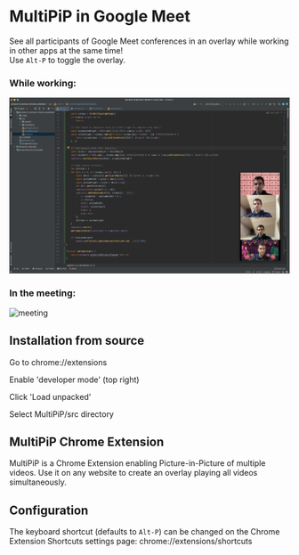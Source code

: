 
# MultiPiP in Google Meet
See all participants of Google Meet conferences in an overlay while working in other apps at the same time!  
Use `Alt-P` to toggle the overlay.

### While working:
![overlay](overlay.png)
### In the meeting:
![meeting](meeting.png)


## Installation from source
Go to chrome://extensions

Enable 'developer mode' (top right)

Click 'Load unpacked'

Select MultiPiP/src directory


## MultiPiP Chrome Extension
MultiPiP is a Chrome Extension enabling Picture-in-Picture of multiple videos. Use it on any website to create an overlay playing all videos simultaneously.


## Configuration
The keyboard shortcut (defaults to `Alt-P`) can be changed on the
Chrome Extension Shortcuts settings page:
chrome://extensions/shortcuts
